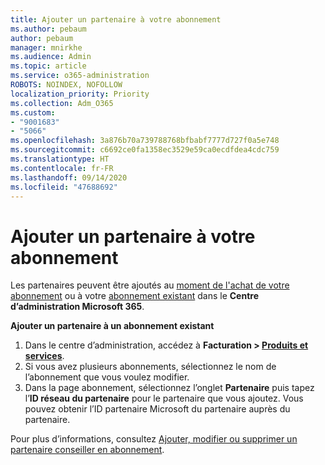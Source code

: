 ```yaml
---
title: Ajouter un partenaire à votre abonnement
ms.author: pebaum
author: pebaum
manager: mnirkhe
ms.audience: Admin
ms.topic: article
ms.service: o365-administration
ROBOTS: NOINDEX, NOFOLLOW
localization_priority: Priority
ms.collection: Adm_O365
ms.custom:
- "9001683"
- "5066"
ms.openlocfilehash: 3a876b70a739788768bfbabf7777d727f0a5e748
ms.sourcegitcommit: c6692ce0fa1358ec3529e59ca0ecdfdea4cdc759
ms.translationtype: HT
ms.contentlocale: fr-FR
ms.lasthandoff: 09/14/2020
ms.locfileid: "47688692"
---
```

# <a name="add-a-partner-to-your-subscription"></a>Ajouter un partenaire à votre abonnement

Les partenaires peuvent être ajoutés au [moment de l'achat de votre abonnement](https://docs.microsoft.com/microsoft-365/admin/misc/add-partner?view=o365-worldwide#add-a-partner-at-the-time-of-purchase) ou à votre [abonnement existant](https://docs.microsoft.com/microsoft-365/admin/misc/add-partner?view=o365-worldwide#add-a-partner-to-an-existing-subscription) dans le **Centre d’administration Microsoft 365**.

**Ajouter un partenaire à un abonnement existant**

1. Dans le centre d’administration, accédez à **Facturation > [Produits et services](https://go.microsoft.com/fwlink/p/?linkid=842054)**. 
2. Si vous avez plusieurs abonnements, sélectionnez le nom de l’abonnement que vous voulez modifier. 
3. Dans la page abonnement, sélectionnez l’onglet **Partenaire** puis tapez l’**ID réseau du partenaire** pour le partenaire que vous ajoutez. Vous pouvez obtenir l’ID partenaire Microsoft du partenaire auprès du partenaire. 

Pour plus d’informations, consultez [Ajouter, modifier ou supprimer un partenaire conseiller en abonnement](https://docs.microsoft.com/microsoft-365/admin/misc/add-partner). 
